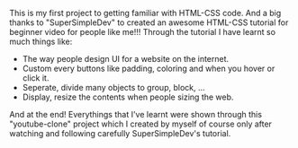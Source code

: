 This is my first project to getting familiar with HTML-CSS code. And a big thanks to "SuperSimpleDev" to created an awesome HTML-CSS tutorial for beginner video for people like me!!! Through the tutorial I have learnt so much things like:
- The way people design UI for a website on the internet.
- Custom every buttons like padding, coloring and when you hover or click it.
- Seperate, divide many objects to group, block, ...
- Display, resize the contents when people sizing the web.
  
And at the end! Everythings that I've learnt were shown through this "youtube-clone" project which I created by myself of course only after watching and following carefully SuperSimpleDev's tutorial.

